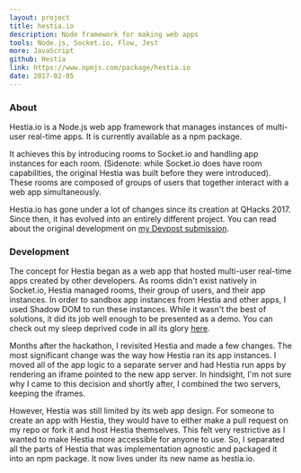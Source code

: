 ```yaml
---
layout: project
title: hestia.io
description: Node framework for making web apps
tools: Node.js, Socket.io, Flow, Jest
more: JavaScript
github: Hestia
link: https://www.npmjs.com/package/hestia.io
date: 2017-02-05
---
```


### About

Hestia.io is a Node.js web app framework that manages instances of multi-user real-time apps. It is currently available as a npm package.

It achieves this by introducing rooms to Socket.io and handling app instances for each room. (Sidenote: while Socket.io does have room capabilities, the original Hestia was built before they were introduced). These rooms are composed of groups of users that together interact with a web app simultaneously.

Hestia.io has gone under a lot of changes since its creation at QHacks 2017. Since then, it has evolved into an entirely different project. You can read about the original development on [my Devpost submission](https://devpost.com/software/hestia).

### Development

The concept for Hestia began as a web app that hosted multi-user real-time apps created by other developers. As rooms didn't exist natively in Socket.io, Hestia managed rooms, their group of users, and their app instances. In order to sandbox app instances from Hestia and other apps, I used Shadow DOM to run these instances. While it wasn't the best of solutions, it did its job well enough to be presented as a demo. You can check out my sleep deprived code in all its glory [here](https://github.com/LenKagamine/Hestia/tree/3b2357e55e41050657606784ff83c88260f7f3d9).

Months after the hackathon, I revisited Hestia and made a few changes. The most significant change was the way how Hestia ran its app instances. I moved all of the app logic to a separate server and had Hestia run apps by rendering an iframe pointed to the new app server. In hindsight, I'm not sure why I came to this decision and shortly after, I combined the two servers, keeping the iframes.

However, Hestia was still limited by its web app design. For someone to create an app with Hestia, they would have to either make a pull request on my repo or fork it and host Hestia themselves. This felt very restrictive as I wanted to make Hestia more accessible for anyone to use. So, I separated all the parts of Hestia that was implementation agnostic and packaged it into an npm package. It now lives under its new name as hestia.io.

